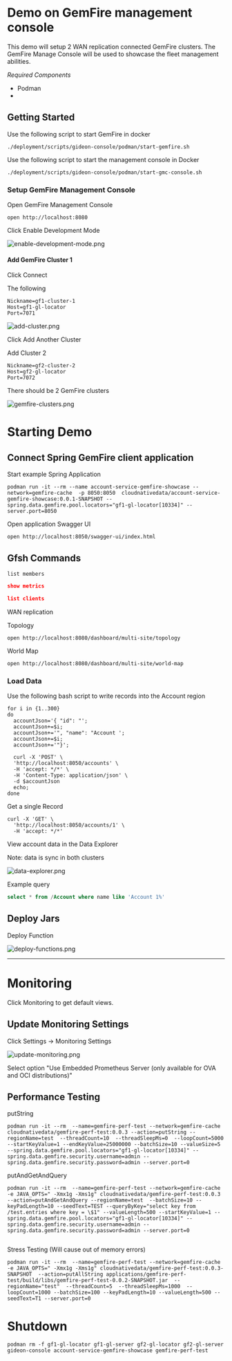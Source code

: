 # Demo on GemFire management console


This demo will setup 2 WAN replication connected GemFire clusters.
The GemFire Manage Console will be used to showcase the fleet
management abilities.


*Required Components*

- Podman
- 

## Getting Started

Use the following script to start GemFire in docker

```shell
./deployment/scripts/gideon-console/podman/start-gemfire.sh
```

Use the following script to start the management console in Docker

```shell
./deployment/scripts/gideon-console/podman/start-gmc-console.sh
```



### Setup GemFire Management Console

Open GemFire Management Console

```shell
open http://localhost:8080
```

Click Enable Development Mode

![enable-development-mode.png](docs/enable-development-mode.png)


#### Add GemFire Cluster 1

Click Connect 


The following

```properties
Nickname=gf1-cluster-1
Host=gf1-gl-locator
Port=7071
```

![add-cluster.png](docs/add-cluster.png)


Click Add Another Cluster

Add Cluster 2


```properties
Nickname=gf2-cluster-2
Host=gf2-gl-locator
Port=7072
```

There should be 2 GemFire clusters

![gemfire-clusters.png](docs/gemfire-clusters.png)


# Starting Demo


## Connect Spring GemFire client application

Start example Spring Application

```shell
podman run -it --rm --name account-service-gemfire-showcase --network=gemfire-cache  -p 8050:8050  cloudnativedata/account-service-gemfire-showcase:0.0.1-SNAPSHOT --spring.data.gemfire.pool.locators="gf1-gl-locator[10334]" --server.port=8050
```
Open application Swagger UI


```shell
open http://localhost:8050/swagger-ui/index.html
```

## Gfsh Commands

```shell
list members
```

```json
show metrics
```


```json
list clients
```

WAN replication


Topology

```shell
open http://localhost:8080/dashboard/multi-site/topology
```

World Map
```shell
open http://localhost:8080/dashboard/multi-site/world-map
```


### Load Data

Use the following bash script to write records into the Account region

```shell
for i in {1..300}
do
  accountJson='{ "id": "';
  accountJson+=$i;
  accountJson+='", "name": "Account ';
  accountJson+=$i;
  accountJson+='"}';

  curl -X 'POST' \
  'http://localhost:8050/accounts' \
  -H 'accept: */*' \
  -H 'Content-Type: application/json' \
  -d $accountJson
  echo;  
done
```

Get a single Record

```shell
curl -X 'GET' \
  'http://localhost:8050/accounts/1' \
  -H 'accept: */*'
```

View account data in the Data Explorer

Note: data is sync in both clusters

![data-explorer.png](docs/data-explorer.png)


Example query 

```sql
select * from /Account where name like 'Account 1%'
```

## Deploy Jars

Deploy Function

![deploy-functions.png](docs/deploy-functions.png)


----------------------------------
# Monitoring

Click Monitoring to get default views.


## Update Monitoring Settings

Click Settings -> Monitoring Settings

![update-monitoring.png](docs/update-monitoring.png)

Select option "Use Embedded Prometheus Server (only available for OVA and OCI distributions)"


## Performance Testing

putString

```shell
podman run -it --rm  --name=gemfire-perf-test --network=gemfire-cache cloudnativedata/gemfire-perf-test:0.0.3 --action=putString --regionName=test  --threadCount=10  --threadSleepMs=0  --loopCount=5000 --startKeyValue=1 --endKeyValue=25000000 --batchSize=10 --valueSize=5 --spring.data.gemfire.pool.locators="gf1-gl-locator[10334]" --spring.data.gemfire.security.username=admin --spring.data.gemfire.security.password=admin --server.port=0
```


putAndGetAndQuery

```shell
podman run -it --rm  --name=gemfire-perf-test --network=gemfire-cache -e JAVA_OPTS=" -Xmx1g -Xms1g" cloudnativedata/gemfire-perf-test:0.0.3 --action=putAndGetAndQuery --regionName=test  --batchSize=10 --keyPadLength=10 --seedText=TEST --queryByKey="select key from /test.entries where key = \$1" --valueLength=500 --startKeyValue=1 --spring.data.gemfire.pool.locators="gf1-gl-locator[10334]" --spring.data.gemfire.security.username=admin --spring.data.gemfire.security.password=admin --server.port=0


```



Stress Testing (Will cause out of memory errors)

```shell
podman run -it --rm  --name=gemfire-perf-test --network=gemfire-cache -e JAVA_OPTS=" -Xmx1g -Xms1g" cloudnativedata/gemfire-perf-test:0.0.3-SNAPSHOT  --action=putAllString applications/gemfire-perf-test/build/libs/gemfire-perf-test-0.0.2-SNAPSHOT.jar  --regionName="test"  --threadCount=5  --threadSleepMs=1000  --loopCount=1000 --batchSize=100 --keyPadLength=10 --valueLength=500 --seedText=T1 --server.port=0
```


# Shutdown

```shell
podman rm -f gf1-gl-locator gf1-gl-server gf2-gl-locator gf2-gl-server gideon-console account-service-gemfire-showcase gemfire-perf-test
```

